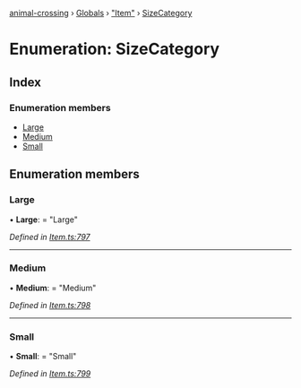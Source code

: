 [animal-crossing](../README.md) › [Globals](../globals.md) › ["Item"](../modules/_item_.md) › [SizeCategory](_item_.sizecategory.md)

# Enumeration: SizeCategory

## Index

### Enumeration members

* [Large](_item_.sizecategory.md#large)
* [Medium](_item_.sizecategory.md#medium)
* [Small](_item_.sizecategory.md#small)

## Enumeration members

###  Large

• **Large**: = "Large"

*Defined in [Item.ts:797](https://github.com/Norviah/animal-crossing/blob/b7769d3/module/types/Item.ts#L797)*

___

###  Medium

• **Medium**: = "Medium"

*Defined in [Item.ts:798](https://github.com/Norviah/animal-crossing/blob/b7769d3/module/types/Item.ts#L798)*

___

###  Small

• **Small**: = "Small"

*Defined in [Item.ts:799](https://github.com/Norviah/animal-crossing/blob/b7769d3/module/types/Item.ts#L799)*
